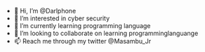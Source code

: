 - 👋 Hi, I’m @Darlphone
- 👀 I’m interested in cyber security
- 🌱 I’m currently learning programming language
- 💞️ I’m looking to collaborate on learning programminglanguange
- 📫 Reach me through my twitter @Masambu_Jr

<!---
Darlphone/Darlphone is a ✨ special ✨ repository because its `README.md` (this file) appears on your GitHub profile.
You can click the Preview link to take a look at your changes.
--->
